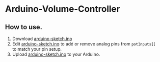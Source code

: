 # Arduino-Volume-Controller

## How to use.
1. Download [arduino-sketch.ino](https://github.com/silasm01/Arduino-Volume-Controller/blob/main/arduino/arduino-sketch.ino)
2. Edit [arduino-sketch.ino](https://github.com/silasm01/Arduino-Volume-Controller/blob/main/arduino/arduino-sketch.ino) to add or remove analog pins from ``potInputs[]`` to match your pin setup.
3. Upload [arduino-sketch.ino](https://github.com/silasm01/Arduino-Volume-Controller/blob/main/arduino/arduino-sketch.ino) to your Arduino.
